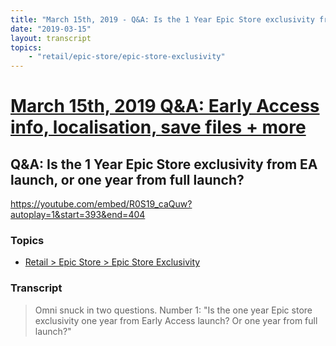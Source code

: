 ```yaml
---
title: "March 15th, 2019 - Q&A: Is the 1 Year Epic Store exclusivity from EA launch, or one year from full launch?"
date: "2019-03-15"
layout: transcript
topics: 
    - "retail/epic-store/epic-store-exclusivity"
---
```

# [March 15th, 2019 Q&A: Early Access info, localisation, save files + more](../2019-03-15.md)
## Q&A: Is the 1 Year Epic Store exclusivity from EA launch, or one year from full launch?
https://youtube.com/embed/R0S19_caQuw?autoplay=1&start=393&end=404
### Topics
* [Retail > Epic Store > Epic Store Exclusivity](../topics/retail/epic-store/epic-store-exclusivity.md)

### Transcript

> Omni snuck in two questions. Number 1: &quot;Is the one year Epic store exclusivity one year from
> Early Access launch? Or one year from full launch?&quot;
